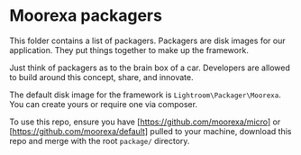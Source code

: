 # Moorexa packagers
This folder contains a list of packagers. Packagers are disk images for our application. They put things together to make up the framework.

Just think of packagers as to the brain box of a car. Developers are allowed to build around this concept, share, and innovate.

The default disk image for the framework is ```Lightroom\Packager\Moorexa```. You can create yours or require one via composer.

To use this repo, ensure you have [https://github.com/moorexa/micro] or [https://github.com/moorexa/default] pulled 
to your machine, download this repo and merge with the root ```package/``` directory.
